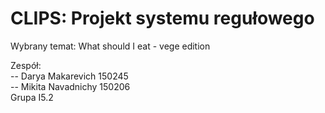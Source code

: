 # CLIPS: Projekt systemu regułowego
Wybrany temat: What should I eat - vege edition           

Zespół:           
-- Darya Makarevich 150245           
-- Mikita Navadnichy 150206           
Grupa I5.2           
